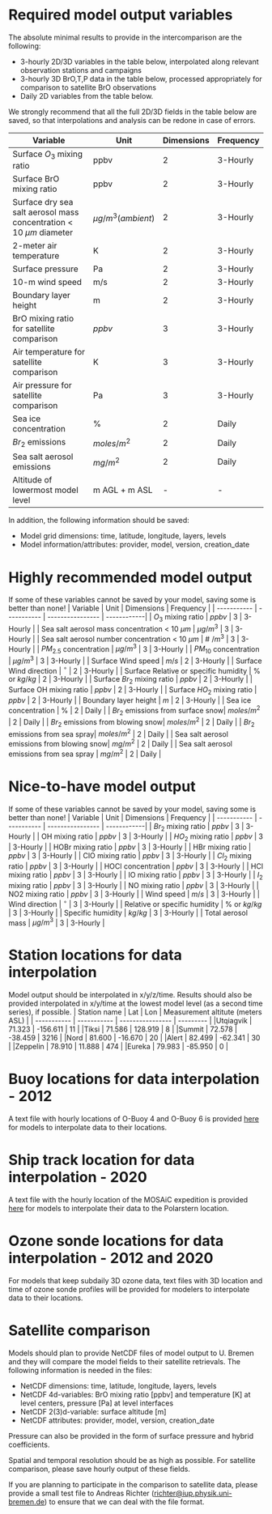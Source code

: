 # Required model output variables
The absolute minimal results to provide in the intercomparison are the following:
- 3-hourly 2D/3D variables in the table below, interpolated along relevant observation stations and campaigns
- 3-hourly 3D BrO,T,P data in the table below, processed appropriately for comparison to satellite BrO observations
- Daily 2D variables from the table below.

We strongly recommend that all the full 2D/3D fields in the table below are saved, so that interpolations and analysis can be redone in case of errors.

| Variable      | Unit | Dimensions | Frequency |
| ----------- | ----------- | ---------------- | ------------|
| Surface $O_3$ mixing ratio | ppbv | 2 | 3-Hourly |
| Surface BrO mixing ratio | ppbv | 2 | 3-Hourly |
| Surface dry sea salt aerosol mass concentration < 10 ${\mu}m$ diameter | $\mu g/m^{3} (ambient)$ | 2 | 3-Hourly |
| 2-meter air temperature | K | 2 | 3-Hourly |
| Surface pressure | Pa | 2 | 3-Hourly |
| 10-m wind speed | m/s | 2 | 3-Hourly |
| Boundary layer height | m | 2 | 3-Hourly |
| BrO mixing ratio for satellite comparison | $ppbv$ | 3 | 3-Hourly |
| Air temperature for satellite comparison | K | 3 | 3-Hourly |
| Air pressure for satellite comparison | Pa | 3 | 3-Hourly |
| Sea ice concentration | \% | 2 | Daily |
| $Br_2$ emissions| $moles/m^{2}$ | 2 | Daily |
| Sea salt aerosol emissions| $mg/m^{2}$ | 2 | Daily |
| Altitude of lowermost model level | m AGL + m ASL| - | - |

In addition, the following information should be saved:
- Model grid dimensions: time, latitude, longitude, layers, levels
- Model information/attributes: provider, model, version, creation_date

# Highly recommended model output
If some of these variables cannot be saved by your model, saving some is better than none!
| Variable      | Unit | Dimensions | Frequency |
| ----------- | ----------- | ---------------- | ------------|
| $O_3$ mixing ratio | $ppbv$ | 3 | 3-Hourly |
| Sea salt aerosol mass concentration < 10 ${\mu}m$ | $\mu g/m^{3}$ | 3 | 3-Hourly |
| Sea salt aerosol number concentration < 10 ${\mu}m$ | \# $/m^{3}$ | 3 | 3-Hourly |
| $PM_{2.5}$ concentration | ${\mu}g/m^{3}$ | 3 | 3-Hourly |
| $PM_{10}$ concentration | ${\mu}g/m^{3}$ | 3 | 3-Hourly |
| Surface Wind speed | $m/s$ | 2 | 3-Hourly |
| Surface Wind direction | $^\circ$ | 2 | 3-Hourly |
| Surface Relative or specific humidity | \% or $kg/kg$ | 2 | 3-Hourly |
| Surface $Br_2$ mixing ratio | $ppbv$ | 2 | 3-Hourly |
| Surface OH mixing ratio | $ppbv$ | 2 | 3-Hourly |
| Surface $HO_2$ mixing ratio | $ppbv$ | 2 | 3-Hourly |
| Boundary layer height | $m$ | 2 | 3-Hourly |
| Sea ice concentration | \% | 2 | Daily |
| $Br_2$ emissions from surface snow| $moles/m^{2}$ | 2 | Daily |
| $Br_2$ emissions from blowing snow| $moles/m^{2}$ | 2 | Daily |
| $Br_2$ emissions from sea spray| $moles/m^{2}$ | 2 | Daily |
| Sea salt aerosol emissions from blowing snow| $mg/m^{2}$ | 2 | Daily |
| Sea salt aerosol emissions from sea spray | $mg/m^{2}$ | 2 | Daily |

# Nice-to-have model output
If some of these variables cannot be saved by your model, saving some is better than none!
| Variable      | Unit | Dimensions | Frequency |
| ----------- | ----------- | ---------------- | ------------|
| $Br_2$ mixing ratio | $ppbv$ | 3 | 3-Hourly |
| OH mixing ratio | $ppbv$ | 3 | 3-Hourly |
| $HO_2$ mixing ratio | $ppbv$ | 3 | 3-Hourly |
| HOBr mixing ratio | $ppbv$ | 3 | 3-Hourly |
| HBr mixing ratio | $ppbv$ | 3 | 3-Hourly |
| ClO mixing ratio | $ppbv$ | 3 | 3-Hourly |
| $Cl_2$ mixing ratio | $ppbv$ | 3 | 3-Hourly |
| HOCl concentration | $ppbv$ | 3 | 3-Hourly |
| HCl mixing ratio | $ppbv$ | 3 | 3-Hourly |
| IO mixing ratio | $ppbv$ | 3 | 3-Hourly |
| $I_2$ mixing ratio | $ppbv$ | 3 | 3-Hourly |
| NO mixing ratio | $ppbv$ | 3 | 3-Hourly |
| NO2 mixing ratio | $ppbv$ | 3 | 3-Hourly |
| Wind speed | $m/s$ | 3 | 3-Hourly |
| Wind direction | $^\circ$ | 3 | 3-Hourly |
| Relative or specific humidity | \% or $kg/kg$ | 3 | 3-Hourly |
| Specific humidity | $kg/kg$ | 3 | 3-Hourly |
| Total aerosol mass | ${\mu}g/m^{3}$ | 3 | 3-Hourly |

# Station locations for data interpolation
Model output should be interpolated in x/y/z/time. Results should also be provided  interpolated in x/y/time at the lowest model level (as a second time series), if possible.
| Station name      | Lat | Lon | Measurement altitute (meters ASL) |
| ----------- | ----------- | ---------------- | ---------  |
|Utqiagvik    | 71.323 |  -156.611 | 11 |
|Tiksi  | 71.586 | 128.919 | 8 |
|Summit | 72.578 | -38.459 | 3216 |
|Nord  | 81.600 | -16.670 | 20 |
|Alert | 82.499 | -62.341 | 30 |
|Zeppelin | 78.910  | 11.888 | 474 |
|Eureka | 79.983 | -85.950 | 0 |

# Buoy locations for data interpolation - 2012
A text file with hourly locations of O-Buoy 4 and O-Buoy 6 is provided [here](O-buoys_track_B4_B6_Spring2012.txt) for models to interpolate data to their locations.

# Ship track location for data interpolation - 2020 
A text file with the hourly location of the MOSAiC expedition is provided [here](Shiptrack_Polarstern_MOSAiC_Spring2020.txt) for models to interpolate their data to the Polarstern location.

# Ozone sonde locations for data interpolation - 2012 and 2020
For models that keep subdaily 3D ozone data, text files with 3D location and time of ozone sonde profiles will be provided for modelers to interpolate data to their locations. 

# Satellite comparison
Models should plan to provide NetCDF files of model output to U. Bremen and they will compare the model fields to their satellite retrievals.  The following information is needed in the files:
 
- NetCDF dimensions: time, latitude, longitude, layers, levels
- NetCDF 4d-variables: BrO mixing ratio [ppbv] and temperature [K] at level centers, pressure [Pa] at level interfaces
- NetCDF 2(3)d-variable: surface altitude [m]
- NetCDF attributes: provider, model, version, creation_date

Pressure can also be provided in the form of surface pressure and hybrid coefficients.

Spatial and temporal resolution should be as high as possible. For satellite comparison, please save hourly output of these fields.

If you are planning to participate in the comparison to satellite data, please provide a small test file to Andreas Richter (richter@iup.physik.uni-bremen.de) to ensure that we can deal with the file format.
